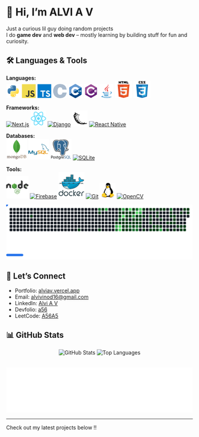 # 👋 Hi, I’m ALVI A V

Just a curious lil guy doing random projects  
I do **game dev** and **web dev** – mostly learning by building stuff for fun and curiosity.

## 🛠️ Languages & Tools


<!-- Languages (Python & JS first) -->
<strong>Languages:</strong><br/>
<a title="Python" href="https://www.python.org"><img src="https://raw.githubusercontent.com/devicons/devicon/master/icons/python/python-original.svg" width="38" alt="Python"/></a>
<a title="JavaScript" href="https://developer.mozilla.org/en-US/docs/Web/JavaScript"><img src="https://raw.githubusercontent.com/devicons/devicon/master/icons/javascript/javascript-original.svg" width="38" alt="JavaScript"/></a>
<a title="TypeScript" href="https://www.typescriptlang.org/"><img src="https://raw.githubusercontent.com/devicons/devicon/master/icons/typescript/typescript-original.svg" width="38" alt="TypeScript"/></a>
<a title="C" href="https://www.learn-c.org/"><img src="https://raw.githubusercontent.com/devicons/devicon/master/icons/c/c-original.svg" width="38" alt="C"/></a>
<a title="C++" href="https://www.w3schools.com/cpp/"><img src="https://raw.githubusercontent.com/devicons/devicon/master/icons/cplusplus/cplusplus-original.svg" width="38" alt="C++"/></a>
<a title="C#" href="https://docs.microsoft.com/en-us/dotnet/csharp/"><img src="https://raw.githubusercontent.com/devicons/devicon/master/icons/csharp/csharp-original.svg" width="38" alt="C#"/></a>
<a title="Java" href="https://www.java.com"><img src="https://raw.githubusercontent.com/devicons/devicon/master/icons/java/java-original.svg" width="38" alt="Java"/></a>
<a title="HTML5" href="https://www.w3.org/html/"><img src="https://raw.githubusercontent.com/devicons/devicon/master/icons/html5/html5-original-wordmark.svg" width="46" alt="HTML5"/></a>
<a title="CSS3" href="https://www.w3schools.com/css/"><img src="https://raw.githubusercontent.com/devicons/devicon/master/icons/css3/css3-original-wordmark.svg" width="46" alt="CSS3"/></a>
<!-- Frameworks -->
<strong>Frameworks:</strong><br/>
<a title="Next.js" href="https://nextjs.org/"><img src="https://cdn.simpleicons.org/nextdotjs/000000" width="48" alt="Next.js"/></a>
<a title="React" href="https://reactjs.org/"><img src="https://raw.githubusercontent.com/devicons/devicon/master/icons/react/react-original.svg" width="42" alt="React"/></a>
<a title="Django" href="https://www.djangoproject.com/"><img src="https://cdn.worldvectorlogo.com/logos/django.svg" width="48" alt="Django"/></a>
<a title="Flask" href="https://flask.palletsprojects.com/"><img src="https://raw.githubusercontent.com/devicons/devicon/master/icons/flask/flask-original.svg" width="42" alt="Flask"/></a>
<a title="React Native" href="https://reactnative.dev/"><img src="https://reactnative.dev/img/header_logo.svg" width="48" alt="React Native"/></a>
<!-- Databases -->
<strong>Databases:</strong><br/>
<a title="MongoDB" href="https://www.mongodb.com/"><img src="https://raw.githubusercontent.com/devicons/devicon/master/icons/mongodb/mongodb-original-wordmark.svg" width="56" alt="MongoDB"/></a>
<a title="MySQL" href="https://www.mysql.com/"><img src="https://raw.githubusercontent.com/devicons/devicon/master/icons/mysql/mysql-original-wordmark.svg" width="56" alt="MySQL"/></a>
<a title="PostgreSQL" href="https://www.postgresql.org"><img src="https://raw.githubusercontent.com/devicons/devicon/master/icons/postgresql/postgresql-original-wordmark.svg" width="56" alt="PostgreSQL"/></a>
<a title="SQLite" href="https://www.sqlite.org/"><img src="https://www.vectorlogo.zone/logos/sqlite/sqlite-icon.svg" width="42" alt="SQLite"/></a>
<!-- Tools -->
<strong>Tools:</strong><br/>
<a title="Node.js" href="https://nodejs.org"><img src="https://raw.githubusercontent.com/devicons/devicon/master/icons/nodejs/nodejs-original-wordmark.svg" width="60" alt="Node.js"/></a>
<a title="Firebase" href="https://firebase.google.com/"><img src="https://www.vectorlogo.zone/logos/firebase/firebase-icon.svg" width="42" alt="Firebase"/></a>
<a title="Docker" href="https://www.docker.com/"><img src="https://raw.githubusercontent.com/devicons/devicon/master/icons/docker/docker-original-wordmark.svg" width="70" alt="Docker"/></a>
<a title="Git" href="https://git-scm.com/"><img src="https://www.vectorlogo.zone/logos/git-scm/git-scm-icon.svg" width="42" alt="Git"/></a>
<a title="Linux" href="https://www.linux.org/"><img src="https://raw.githubusercontent.com/devicons/devicon/master/icons/linux/linux-original.svg" width="42" alt="Linux"/></a>
<a title="OpenCV" href="https://opencv.org/"><img src="https://www.vectorlogo.zone/logos/opencv/opencv-icon.svg" width="42" alt="OpenCV"/></a>
</div>
</div>

<picture>
  <source media="(prefers-color-scheme: dark)" srcset="images/breakout-dark.svg" />
  <source media="(prefers-color-scheme: light)" srcset="images/breakout-light.svg" />
  <img alt="Breakout Game" src="images/breakout-dark.svg" />
</picture>

## 🔗 Let’s Connect

- Portfolio: [alviav.vercel.app](https://alviav.vercel.app)
- Email: [alvivinod16@gmail.com](mailto:alvivinod16@gmail.com)
- LinkedIn: [Alvi A V](https://linkedin.com/in/alvi-av)
- Devfolio: [a56](https://devfolio.co/@a56)
- LeetCode: [A56A5](https://leetcode.com/u/A56A5/)

## 📊 GitHub Stats

<div align="center">
  <img height="165" src="https://github-readme-stats.vercel.app/api?username=A56-A5&show_icons=true&theme=transparent&hide_border=true" alt="GitHub Stats" />
  <img height="165" src="https://github-readme-stats.vercel.app/api/top-langs?username=A56-A5&layout=compact&langs_count=8&theme=transparent&hide_border=true" alt="Top Languages" />
</div>

<br/>

![LeetCode Metrics](./metrics.plugin.leetcode.svg)

---

Check out my latest projects below !!

